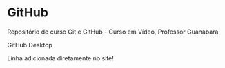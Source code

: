 # GitHub
 Repositório do curso Git e GitHub - Curso em Vídeo, Professor Guanabara

 GitHub Desktop
 
 Linha adicionada diretamente no site!
